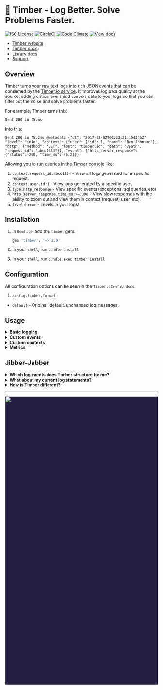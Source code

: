 # 🌲 Timber - Log Better. Solve Problems Faster.

[![ISC License](https://img.shields.io/badge/license-ISC-ff69b4.svg)](LICENSE.md)
[![CircleCI](https://circleci.com/gh/timberio/timber-ruby.svg?style=shield&circle-token=:circle-token)](https://circleci.com/gh/timberio/timber-ruby/tree/master)
[![Code Climate](https://codeclimate.com/github/timberio/timber-ruby/badges/gpa.svg)](https://codeclimate.com/github/timberio/timber-ruby)
[![View docs](https://img.shields.io/badge/docs-viewdocs-blue.svg?style=flat-square "Viewdocs")](http://www.rubydoc.info/github/timberio/timber-ruby)

* [Timber website](https://timber.io)
* [Timber docs](https://timber.io/docs)
* [Library docs](http://www.rubydoc.info/github/timberio/timber-ruby)
* [Support](mailto:support@timber.io)


## Overview

Timber turns your raw text logs into rich JSON events that can be consumed by the
[Timber.io service](https://timber.io). It improves log data quality at the source, adding
critical `event` and `context` data to your logs so that you can filter out the noise and
solve problems faster.

For example, Timber turns this:

```
Sent 200 in 45.ms
```

Into this:

```
Sent 200 in 45.2ms @metadata {"dt": "2017-02-02T01:33:21.154345Z", "level": "info", "context": {"user": {"id": 1, "name": "Ben Johnson"}, "http": {"method": "GET", "host": "timber.io", "path": "/path", "request_id": "abcd1234"}}, "event": {"http_server_response": {"status": 200, "time_ms": 45.2}}}
```

Allowing you to run queries in the [Timber console](https://app.timber.io) like:

1. `context.request_id:abcd1234` - View all logs generated for a specific request.
2. `context.user.id:1` - View logs generated by a specific user.
3. `type:http_response` - View specific events (exceptions, sql queries, etc)
4. `http_server_response.time_ms:>=1000` - View slow responses with the ability to zoom out and view them in context (request, user, etc).
5. `level:error` - Levels in your logs!


## Installation

1. In `Gemfile`, add the `timber` gem:

    ```ruby
    gem 'timber', '~> 2.0'
    ```

2. In your `shell`, run `bundle install`

3. In your `shell`, run `bundle exec timber install`


## Configuration

All configuration options can be seen in the [`Timber::Config docs`](http://www.rubydoc.info/github/timberio/timber-ruby/Timber/Config).

1. `config.timber.format`
  * `default` - Original, default, unchanged log messages.


## Usage

<details><summary><strong>Basic logging</strong></summary><p>

Use `Logger` as normal:

```ruby
logger.info("My log message")

# => My log message @metadata {"level": "info", "context": {...}}
```

Timber will *never* deviate from the public `::Logger` interface in *any* way.

---

</p></details>

<details><summary><strong>Custom events</strong></summary><p>

Custom events allow you to extend beyond events already defined in
the [`Timber::Events`](lib/timber/events) namespace.

```ruby
Logger.warn "Payment rejected", payment_rejected: {customer_id: "abcd1234", amount: 100, reason: "Card expired"}

# => Payment rejected @metadata {"level": "warn", "event": {"payment_rejected": {"customer_id": "abcd1234", "amount": 100, "reason": "Card expired"}}, "context": {...}}
```

* Notice the `:payment_rejected` root key. Timber will classify this event as such.
* In the [Timber console](https://app.timber.io) use the query: `type:payment_rejected` or `payment_rejected.amount:>100`.
* See more details on our [custom events docs page](https://timber.io/docs/ruby/custom-events/)

---

</p></details>

<details><summary><strong>Custom contexts</strong></summary><p>

Context is additional data shared across log lines. Think of it like log join data.
Custom contexts allow you to extend beyond contexts already defined in
the [`Timber::Contexts`](lib/timber/contexts) namespace.

```ruby
Timber::CurrentContext.with({build: {version: "1.0.0"}}) do
  logger.info("My log message")
end

# => My log message @metadata {"level": "info", "context": {"build": {"version": "1.0.0"}}}
```

* Notice the `:build` root key. Timber will classify this context as such.
* In the [Timber console](https://app.timber.io) use queries like: `build.version:1.0.0`
* See more details on our [custom contexts docs page](https://timber.io/docs/ruby/custom-contexts/)

</p></details>

<details><summary><strong>Metrics</strong></summary><p>

Logging metrics is accomplished by logging custom events. Please see our
[metrics docs page](https://timber.io/docs/ruby/metrics/) for a more detailed explanation
with examples.

</p></details>


## Jibber-Jabber

<details><summary><strong>Which log events does Timber structure for me?</strong></summary><p>

Out of the box you get everything in the [`Timber::Events`](lib/timber/events) namespace.

We also add context to every log, everything in the [`Timber::Contexts`](lib/timber/contexts)
namespace. Context is structured data representing the current environment when the log line
was written. It is included in every log line. Think of it like join data for your logs.

---

</p></details>

<details><summary><strong>What about my current log statements?</strong></summary><p>

They'll continue to work as expected. Timber adheres to the default `Logger` interface.
Your previous logger calls will work as they always do.

In fact, traditional log statements for non-meaningful events, debug statements, etc, are
encouraged. In cases where the data is meaningful, consider [logging a custom event](#usage).

</p></details>

<details><summary><strong>How is Timber different?</strong></summary><p>

1. **It's just _better_ logging**. Nothing beats well structured raw data. And that's exactly
   what Timber aims to provide. There are no agents, special APIs, or proprietary data
   sets that you can't access.
2. **Improved log data quality.** Instead of relying on parsing alone, Timber ships libraries that
   structure and augment your logs from _within_ your application. Improving your log data at the
   source.
3. **Human readability.** Timber _augments_ your logs without sacrificing human readability. For
   example: `log message @metadata {...}`. And when you view your logs in the
   [Timber console](https://app.timber.io), you'll see the human friendly messages
   with the ability to view the associated metadata.
4. **Long retention**. Logging is notoriously expensive with low retention. Timber
   offers _6 months_ of retention by default with sane prices.
5. **Normalized schema.** Have multiple apps? All of Timber's libraries adhere to our
   [JSON schema](https://github.com/timberio/log-event-json-schema). This means queries, alerts,
   and graphs for your ruby app can also be applied to your elixir app (for example).

---

</p></details>

---

<p align="center" style="background: #221f40;">
<a href="http://github.com/timberio/timber-elixir"><img src="http://files.timber.io/images/ruby-library-readme-log-truth.png" height="947" /></a>
</p>